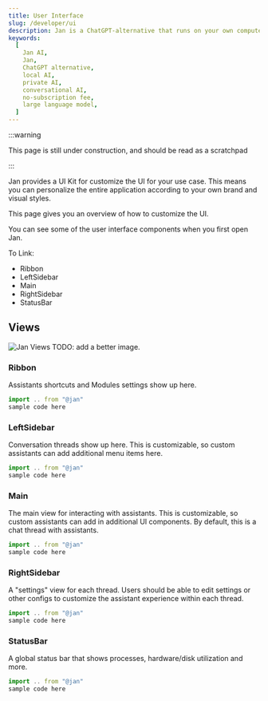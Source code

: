 ```yaml
---
title: User Interface
slug: /developer/ui
description: Jan is a ChatGPT-alternative that runs on your own computer, with a local API server.
keywords:
  [
    Jan AI,
    Jan,
    ChatGPT alternative,
    local AI,
    private AI,
    conversational AI,
    no-subscription fee,
    large language model,
  ]
---
```


<head>
  <title>Jan AI User Interface - Customizable UI Kit</title>
  <meta charSet="utf-8" />
  <meta name="description" content="Explore Jan's UI Kit for customizing the user interface to fit your brand and style. Learn how to personalize your application with Jan's flexible UI components." />
  <meta name="keywords" content="Jan AI, Jan, ChatGPT alternative, local AI, private AI, conversational AI, no-subscription fee, large language model, UI Kit, customizable UI" />
  <meta name="twitter:card" content="summary" />
  <link rel="canonical" href="https://jan.ai/developer/ui/" />
  <meta property="og:title" content="Jan AI User Interface - Customizable UI Kit" />
  <meta property="og:description" content="Explore Jan's UI Kit for customizing the user interface to fit your brand and style. Learn how to personalize your application with Jan's flexible UI components." />
  <meta property="og:url" content="https://jan.ai/developer/ui/" />
  <meta property="og:type" content="article" />
  <meta property="og:image" content="https://jan.ai/img/og-image.svg" />
</head>

:::warning

This page is still under construction, and should be read as a scratchpad

:::

Jan provides a UI Kit for customize the UI for your use case. This means you can personalize the entire application according to your own brand and visual styles.

This page gives you an overview of how to customize the UI.

You can see some of the user interface components when you first open Jan.

To Link:

- Ribbon
- LeftSidebar
- Main
- RightSidebar
- StatusBar

## Views

![Jan Views](/img/jan-views.png)
TODO: add a better image.

### Ribbon

Assistants shortcuts and Modules settings show up here.

```js
import .. from "@jan"
sample code here
```

### LeftSidebar

Conversation threads show up here. This is customizable, so custom assistants can add additional menu items here.

```js
import .. from "@jan"
sample code here
```

### Main

The main view for interacting with assistants. This is customizable, so custom assistants can add in additional UI components. By default, this is a chat thread with assistants.

```js
import .. from "@jan"
sample code here
```

### RightSidebar

A "settings" view for each thread. Users should be able to edit settings or other configs to customize the assistant experience within each thread.

```js
import .. from "@jan"
sample code here
```

### StatusBar

A global status bar that shows processes, hardware/disk utilization and more.

```js
import .. from "@jan"
sample code here
```
